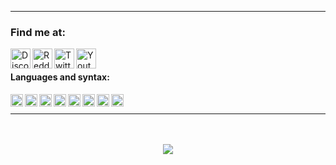 [Discord]: https://www.discord.gg/6HdJDXxdSb
[GitHub]: https://www.github.com/MrSternn
[Reddit]: https://www.reddit.com/u/PuzzleheadedTell7137
[Twitter]: https://www.twitter.com/MrStern_
[YouTube]: https://www.youtube.com/channel/UCdoIPI0Gb04wmFp11NmpvuQ

---

### Find me at:

[<img align="left" alt="Discord" width="32px" src="https://api.iconify.design/logos:discord-icon.svg" />][Discord]
[<img align="left" alt="Reddit" width="32px" src="https://api.iconify.design/logos:reddit-icon.svg" />][Reddit]
[<img align="left" alt="Twitter" width="32px" src="https://api.iconify.design/logos:twitter.svg" />][Twitter]
[<img align="left" alt="Youtube" width="32px" src="https://api.iconify.design/logos:youtube-icon.svg" />][Youtube]

<br />

#### Languages and syntax:
<img align="left" alt="C#" width="20px" src="https://api.iconify.design/vscode-icons:file-type-csharp.svg" />
<img align="left" alt="CSS3" width="20px" src="https://api.iconify.design/vscode-icons:file-type-css.svg" />
<img align="left" alt="JavaScript" width="20px" src="https://api.iconify.design/vscode-icons:file-type-js.svg" />
<img align="left" alt="HTML5" width="20px" src="https://api.iconify.design/vscode-icons:file-type-html.svg" />
<img align="left" alt="Python" width="20px" src="https://api.iconify.design/vscode-icons:file-type-python.svg" />
<img align="left" alt="Rust" width="20px" src="https://api.iconify.design/vscode-icons:file-type-rust.svg" />
<img align="left" alt="TypeScript" width="20px" src="https://api.iconify.design/vscode-icons:file-type-typescript.svg" />
<img align="left" alt="Kotlin" width="20px" src="https://api.iconify.design/vscode-icons:file-type-kotlin.svg" />

<br />

---

<br />
<br />

<div align="center">
  <img align="center" src="https://github-readme-stats.vercel.app/api?username=MrSternn&show_icons=true&theme=synthwave" />
</div>
